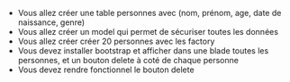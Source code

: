 - Vous allez créer une table personnes avec (nom, prénom, age, date de naissance, genre)
- Vous allez créer un model qui permet de sécuriser toutes les données
- Vous allez créer créer 20 personnes avec les factory
- Vous devez installer bootstrap et afficher dans une blade toutes les personnes, et un bouton delete à coté de chaque personne
- Vous devez rendre fonctionnel le bouton delete